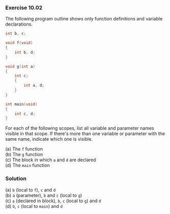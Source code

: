 ### Exercise 10.02
The following program outline shows only function definitions and variable
declarations.

```c
int b, c;

void f(void)
{
    int b, d;
}

void g(int a)
{
    int c;
    {
        int a, d;
    }
}

int main(void)
{
    int c, d;
}
```

For each of the following scopes, list all variable and parameter names visible
in that scope. If there's more than one variable or parameter with the same
name, indicate which one is visible. 

(a) The `f` function  
(b) The `g` function  
(c) The block in which `a` and `d` are declared  
(d) The `main` function

### Solution

(a) `b` (local to `f`), `c` and `d`  
(b) `a` (parameter), `b` and `c` (local to `g`)  
(c) `a` (declared in block), `b`, `c` (local to `g`) and `d`  
(d) `b`, `c` (local to `main`) and `d`
